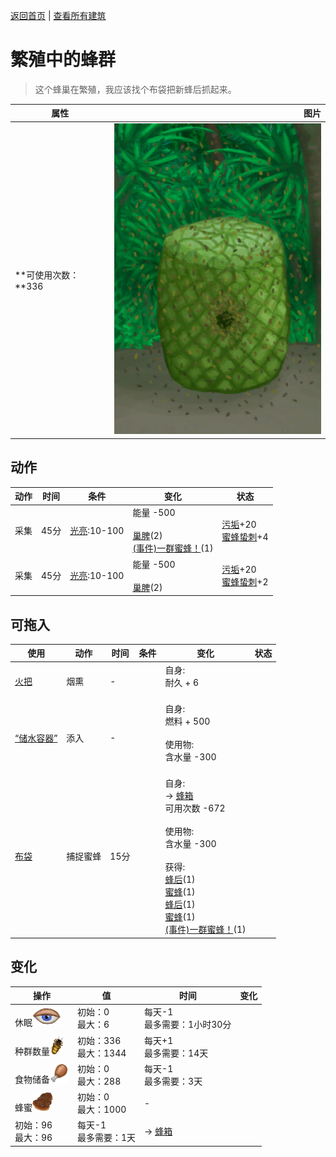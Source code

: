 [返回首页](index.md)   |  [查看所有建筑](building.md)
# 繁殖中的蜂群  
> 这个蜂巢在繁殖，我应该找个布袋把新蜂后抓起来。  
  
  属性  |   图片   
 ----  |  ----:   
 **可使用次数：**336  |  ![](Sprite/SkepSwarm.png)   
  
## 动作  
动作  |  时间  |  条件  |  变化  |  状态  
----  |  ----  |  ----  |  ----  |  ----  
采集  |  45分  |  [光亮](Light.md):10-100  |  能量  -500<br><br>[巢脾](BeeHoneycomb.md)(2)<br>[(事件)一群蜜蜂！](Event_BeesSwarming.md)(1)  |  [污垢](Filth.md)+20<br>[蜜蜂蛰刺](BeeStings.md)+4  
采集  |  45分  |  [光亮](Light.md):10-100  |  能量  -500<br><br>[巢脾](BeeHoneycomb.md)(2)  |  [污垢](Filth.md)+20<br>[蜜蜂蛰刺](BeeStings.md)+2  
## 可拖入  
使用  |  动作  |  时间  |  条件  |  变化  |  状态  
----  |  ----  |  ----  |  ----  |  ----  |  ----  
[火把](TorchOn.md)  |  烟熏  |  -  |    |  自身:<br>耐久 + 6<br><br>  |    
[“储水容器”](tag_WaterContainer.md)  |  添入  |  -  |    |  自身:<br>燃料 + 500<br><br>使用物:<br>含水量  -300<br><br>  |    
[布袋](Sack.md)  |  捕捉蜜蜂  |  15分  |    |  自身:<br>→ [蜂箱](BeeSkep.md)<br>可用次数  -672<br><br>使用物:<br>含水量  -300<br><br>获得:<br>[蜂后](QueenBee.md)(1)<br>[蜜蜂](Bees.md)(1)<br>[蜂后](QueenBee.md)(1)<br>[蜜蜂](Bees.md)(1)<br>[(事件)一群蜜蜂！](Event_BeesSwarming.md)(1)<br>  |    
## 变化  
操作  |  值  |  时间  |  变化  
----  |  ----  |  ----  |  ----  
休眠<img decoding="async" src="Sprite/Sleepy.png" style="height:30px;">  |  初始：0<br>最大：6  |  每天-1<br>最多需要：1小时30分  |    
种群数量<img decoding="async" src="Sprite/BeeStings.png" style="height:30px;">  |  初始：336<br>最大：1344  |  每天+1<br>最多需要：14天  |    
食物储备<img decoding="async" src="Sprite/Hunger.png" style="height:30px;">  |  初始：0<br>最大：288  |  每天-1<br>最多需要：3天  |    
蜂蜜<img decoding="async" src="Sprite/BeeHoneycomb.png" style="height:30px;">  |  初始：0<br>最大：1000  |  -  |    
  |  初始：96<br>最大：96  |  每天-1<br>最多需要：1天  |  → [蜂箱](BeeSkep.md)  
